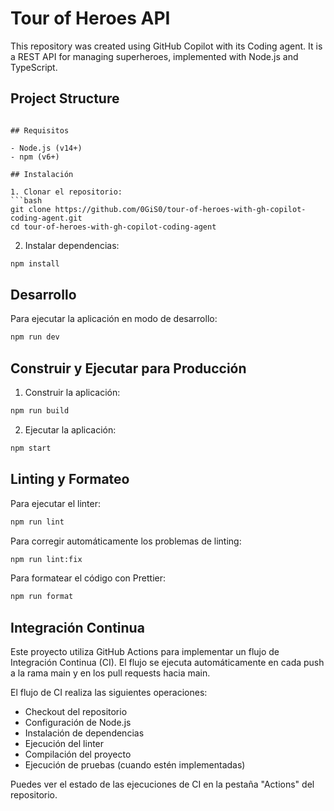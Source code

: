 # Tour of Heroes API

This repository was created using GitHub Copilot with its Coding agent. It is a REST API for managing superheroes, implemented with Node.js and TypeScript.

## Project Structure

```

## Requisitos

- Node.js (v14+)
- npm (v6+)

## Instalación

1. Clonar el repositorio:
```bash
git clone https://github.com/0GiS0/tour-of-heroes-with-gh-copilot-coding-agent.git
cd tour-of-heroes-with-gh-copilot-coding-agent
```

2. Instalar dependencias:
```bash
npm install
```

## Desarrollo

Para ejecutar la aplicación en modo de desarrollo:
```bash
npm run dev
```

## Construir y Ejecutar para Producción

1. Construir la aplicación:
```bash
npm run build
```

2. Ejecutar la aplicación:
```bash
npm start
```

## Linting y Formateo

Para ejecutar el linter:
```bash
npm run lint
```

Para corregir automáticamente los problemas de linting:
```bash
npm run lint:fix
```

Para formatear el código con Prettier:
```bash
npm run format
```

## Integración Continua

Este proyecto utiliza GitHub Actions para implementar un flujo de Integración Continua (CI). El flujo se ejecuta automáticamente en cada push a la rama main y en los pull requests hacia main.

El flujo de CI realiza las siguientes operaciones:
- Checkout del repositorio
- Configuración de Node.js
- Instalación de dependencias
- Ejecución del linter
- Compilación del proyecto
- Ejecución de pruebas (cuando estén implementadas)

Puedes ver el estado de las ejecuciones de CI en la pestaña "Actions" del repositorio.
